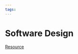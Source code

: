 ```yaml
---
tags:
---
```


# Software Design

[Resource](https://www.atlassian.com/work-management/knowledge-sharing/documentation/software-design-document)
